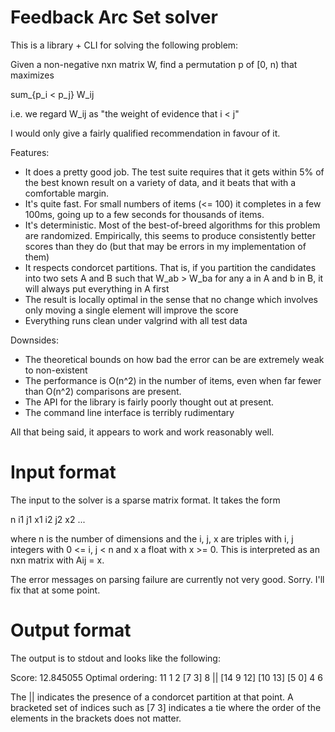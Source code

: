 # Feedback Arc Set solver

This is a library + CLI for solving the following problem:

Given a non-negative nxn matrix W, find a permutation p of [0, n) that maximizes

  sum_{p_i < p_j} W_ij

i.e. we regard W_ij as "the weight of evidence that i < j"

I would only give a fairly qualified recommendation in favour of it. 

Features:

* It does a pretty good job. The test suite requires that it gets within 5% of the best known result on a variety of data, and it beats that with a comfortable margin.
* It's quite fast. For small numbers of items (<= 100) it completes in a few 100ms, going up to a few seconds for thousands of items.
* It's deterministic. Most of the best-of-breed algorithms for this problem are randomized. Empirically, this seems to produce consistently better scores than they do (but that may be errors in my implementation of them)
* It respects condorcet partitions. That is, if you partition the candidates into two sets A and B such that W_ab > W_ba for any a in A and b in B, it will always put everything in A first
* The result is locally optimal in the sense that no change which involves only moving a single element will improve the score
* Everything runs clean under valgrind with all test data
  
Downsides:

* The theoretical bounds on how bad the error can be are extremely weak to non-existent
* The performance is O(n^2) in the number of items, even when far fewer than O(n^2) comparisons are present. 
* The API for the library is fairly poorly thought out at present.
* The command line interface is terribly rudimentary

All that being said, it appears to work and work reasonably well.

# Input format

The input to the solver is a sparse matrix format. It takes the form

  n
  i1 j1 x1
  i2 j2 x2
  ...

where n is the number of dimensions and the i, j, x are triples with i, j integers with 0 <= i, j < n and x a float with x >= 0. This is interpreted as an nxn matrix with Aij = x. 

The error messages on parsing failure are currently not very good. Sorry. I'll fix that at some point.

# Output format
The output is to stdout and looks like the following:

Score: 12.845055
Optimal ordering: 11 1 2 [7 3] 8 || [14 9 12] [10 13] [5 0] 4 6

The || indicates the presence of a condorcet partition at that point. A bracketed set of indices such as [7 3] indicates a tie where the order of the elements in the brackets does not matter. 
